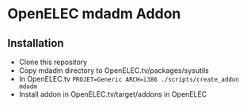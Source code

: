 OpenELEC mdadm Addon
====================

Installation
------------

* Clone this repository
* Copy mdadm directory to OpenELEC.tv/packages/sysutils
* In OpenELEC.tv ```PROJET=Generic ARCH=i386 ./scripts/create_addon mdadm```
* Install addon in OpenELEC.tv/target/addons in OpenELEC

